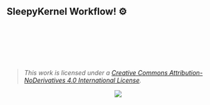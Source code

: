 ## SleepyKernel Workflow! ⚙️ ##

\
\
\
\
<br>

> *This work is licensed under a <a rel="license" href="http://creativecommons.org/licenses/by-nd/4.0/">Creative Commons Attribution-NoDerivatives 4.0 International License</a>.*
<p align="center">
  <a href="http://creativecommons.org/licenses/by-nd/4.0/">
  <img src="https://i.creativecommons.org/l/by-nd/4.0/88x31.png">
  </a>
</p>
